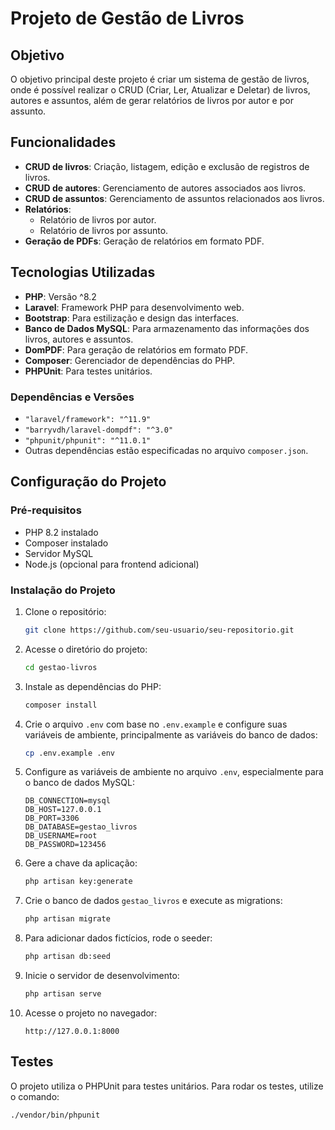 # Projeto de Gestão de Livros

## Objetivo

O objetivo principal deste projeto é criar um sistema de gestão de livros, onde é possível realizar o CRUD (Criar, Ler, Atualizar e Deletar) de livros, autores e assuntos, além de gerar relatórios de livros por autor e por assunto.

## Funcionalidades

- **CRUD de livros**: Criação, listagem, edição e exclusão de registros de livros.
- **CRUD de autores**: Gerenciamento de autores associados aos livros.
- **CRUD de assuntos**: Gerenciamento de assuntos relacionados aos livros.
- **Relatórios**:
  - Relatório de livros por autor.
  - Relatório de livros por assunto.
- **Geração de PDFs**: Geração de relatórios em formato PDF.

## Tecnologias Utilizadas

- **PHP**: Versão ^8.2
- **Laravel**: Framework PHP para desenvolvimento web.
- **Bootstrap**: Para estilização e design das interfaces.
- **Banco de Dados MySQL**: Para armazenamento das informações dos livros, autores e assuntos.
- **DomPDF**: Para geração de relatórios em formato PDF.
- **Composer**: Gerenciador de dependências do PHP.
- **PHPUnit**: Para testes unitários.

### Dependências e Versões

- `"laravel/framework": "^11.9"`
- `"barryvdh/laravel-dompdf": "^3.0"`
- `"phpunit/phpunit": "^11.0.1"`
- Outras dependências estão especificadas no arquivo `composer.json`.

## Configuração do Projeto

### Pré-requisitos

- PHP 8.2 instalado
- Composer instalado
- Servidor MySQL
- Node.js (opcional para frontend adicional)

### Instalação do Projeto

1. Clone o repositório:

    ```bash
    git clone https://github.com/seu-usuario/seu-repositorio.git
    ```

2. Acesse o diretório do projeto:

    ```bash
    cd gestao-livros
    ```

3. Instale as dependências do PHP:

    ```bash
    composer install
    ```

4. Crie o arquivo `.env` com base no `.env.example` e configure suas variáveis de ambiente, principalmente as variáveis do banco de dados:

    ```bash
    cp .env.example .env
    ```

5. Configure as variáveis de ambiente no arquivo `.env`, especialmente para o banco de dados MySQL:

    ```env
    DB_CONNECTION=mysql
    DB_HOST=127.0.0.1
    DB_PORT=3306
    DB_DATABASE=gestao_livros
    DB_USERNAME=root
    DB_PASSWORD=123456
    ```

6. Gere a chave da aplicação:

    ```bash
    php artisan key:generate
    ```

7. Crie o banco de dados `gestao_livros` e execute as migrations:

    ```bash
    php artisan migrate
    ```

8. Para adicionar dados fictícios, rode o seeder:

    ```bash
    php artisan db:seed
    ```

9. Inicie o servidor de desenvolvimento:

    ```bash
    php artisan serve
    ```

10. Acesse o projeto no navegador:

    ```
    http://127.0.0.1:8000
    ```

## Testes

O projeto utiliza o PHPUnit para testes unitários. Para rodar os testes, utilize o comando:

```bash
./vendor/bin/phpunit
